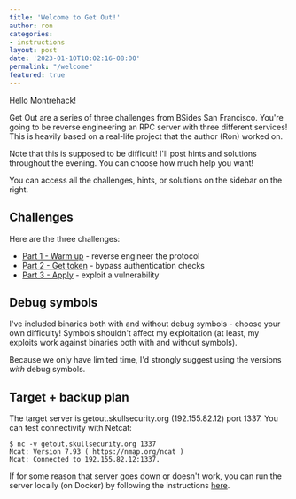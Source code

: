 ```yaml
---
title: 'Welcome to Get Out!'
author: ron
categories:
- instructions
layout: post
date: '2023-01-10T10:02:16-08:00'
permalink: "/welcome"
featured: true
---
```


Hello Montrehack!

Get Out are a series of three challenges from BSides San Francisco. You're
going to be reverse engineering an RPC server with three different services!
This is heavily based on a real-life project that the author (Ron) worked on.

Note that this is supposed to be difficult! I'll post hints and solutions
throughout the evening. You can choose how much help you want!

You can access all the challenges, hints, or solutions on the sidebar on the
right.

<!--more-->

## Challenges

Here are the three challenges:

* [Part 1 - Warm up](/part1) - reverse engineer the protocol
* [Part 2 - Get token](/part2) - bypass authentication checks
* [Part 3 - Apply](/part3) - exploit a vulnerability

## Debug symbols

I've included binaries both with and without debug symbols - choose your own
difficulty! Symbols shouldn't affect my exploitation (at least, my exploits
work against binaries both with and without symbols).

Because we only have limited time, I'd strongly suggest using the versions
*with* debug symbols.

## Target + backup plan

The target server is getout.skullsecurity.org (192.155.82.12) port 1337.
You can test connectivity with Netcat:

```
$ nc -v getout.skullsecurity.org 1337
Ncat: Version 7.93 ( https://nmap.org/ncat )
Ncat: Connected to 192.155.82.12:1337.
```

If for some reason that server goes down or doesn't work, you can run the
server locally (on Docker) by following the instructions [here](/backup-plan).
